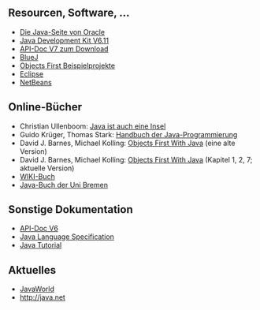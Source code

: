 ## Resourcen, Software, ... ##
  * [Die Java-Seite von Oracle](http://www.oracle.com/technetwork/java/index.html)
  * [Java Development Kit V6.11](https://cds.sun.com/is-bin/INTERSHOP.enfinity/WFS/CDS-CDS_Developer-Site/en_US/-/USD/ViewProductDetail-Start?ProductRef=jdk-6u11-oth-JPR@CDS-CDS_Developer)
  * [API-Doc V7 zum Download](http://www.oracle.com/technetwork/java/javase/downloads/index.html#docs)
  * [BlueJ](http://www.bluej.org/)
  * [Objects First Beispielprojekte](http://www.bluej.org/objects-first/resources/projects.zip)
  * [Eclipse](http://www.eclipse.org)
  * [NetBeans](http://www.netbeans.org)



## Online-Bücher ##
  * Christian Ullenboom: [Java ist auch eine Insel](http://openbook.galileocomputing.de/javainsel7/)
  * Guido Krüger, Thomas Stark: [Handbuch der Java-Programmierung](http://www.javabuch.de/)
  * David J. Barnes, Michael Kolling: [Objects First With Java](http://ebook-downloads.blogspot.com/2007/11/objects-first-with-java-practical.html) (eine alte Version)
  * David J. Barnes, Michael Kolling: [Objects First With Java](http://www.bluej.org/objects-first/evaluation.html) (Kapitel 1, 2, 7; aktuelle Version)
  * [WIKI-Buch](http://de.wikibooks.org/wiki/Java)
  * [Java-Buch der Uni Bremen](http://www-user.uni-bremen.de/~wboeck/java/javabook/javabo.htm)

## Sonstige Dokumentation ##
  * [API-Doc V6](http://java.sun.com/javase/6/docs/api/)
  * [Java Language Specification](http://java.sun.com/docs/books/jls/index.html)
  * [Java Tutorial](http://java.sun.com/docs/books/tutorial/index.html)

## Aktuelles ##
  * [JavaWorld](http://www.javaworld.com)
  * http://java.net